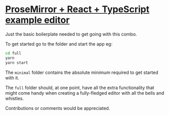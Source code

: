 # [ProseMirror + React + TypeScript example editor](https://github.com/TeemuKoivisto/prosemirror-react-typescript-example)

Just the basic boilerplate needed to get going with this combo.

To get started go to the folder and start the app eg:
```bash
cd full
yarn
yarn start
```

The `minimal` folder contains the absolute minimum required to get started with it.

The `full` folder should, at one point, have all the extra functionality that might come handy when creating a fully-fledged editor with all the bells and whistles.

Contributions or comments would be appreciated.
